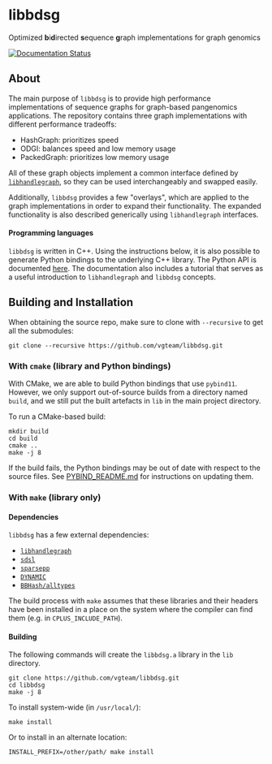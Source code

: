 # libbdsg

Optimized **b**i**d**irected **s**equence **g**raph implementations for graph genomics

[![Documentation Status](https://readthedocs.org/projects/bdsg/badge/?version=master)](https://bdsg.readthedocs.io/en/master/?badge=master)

## About

The main purpose of `libbdsg` is to provide high performance implementations of sequence graphs for graph-based pangenomics applications. The repository contains three graph implementations with different performance tradeoffs:

- HashGraph: prioritizes speed
- ODGI: balances speed and low memory usage
- PackedGraph: prioritizes low memory usage

All of these graph objects implement a common interface defined by [`libhandlegraph`](https://github.com/vgteam/libhandlegraph), so they can be used interchangeably and swapped easily.

Additionally, `libbdsg` provides a few "overlays", which are applied to the graph implementations in order to expand their functionality. The expanded functionality is also described generically using `libhandlegraph` interfaces.

#### Programming languages

`libbdsg` is written in C++. Using the instructions below, it is also possible to generate Python bindings to the underlying C++ library. The Python API is documented [here](https://bdsg.readthedocs.io/). The documentation also includes a tutorial that serves as a useful introduction to `libhandlegraph` and `libbdsg` concepts.

## Building and Installation

When obtaining the source repo, make sure to clone with `--recursive` to get all the submodules:

```
git clone --recursive https://github.com/vgteam/libbdsg.git
```

### With `cmake` (library and Python bindings)

With CMake, we are able to build Python bindings that use `pybind11`. However, we only support out-of-source builds from a directory named `build`, and we still put the built artefacts in `lib` in the main project directory.

To run a CMake-based build:
```
mkdir build
cd build
cmake ..
make -j 8
```

If the build fails, the Python bindings may be out of date with respect to the source files. See [PYBIND_README.md](PYBIND_README.md) for instructions on updating them.


### With `make` (library only)

#### Dependencies

`libbdsg` has a few external dependencies:

- [`libhandlegraph`](https://github.com/vgteam/libhandlegraph)
- [`sdsl`](https://github.com/simongog/sdsl-lite)
- [`sparsepp`](https://github.com/greg7mdp/sparsepp)
- [`DYNAMIC`](https://github.com/xxsds/DYNAMIC)
- [`BBHash/alltypes`](https://github.com/rizkg/BBHash/tree/alltypes) 

The build process with `make` assumes that these libraries and their headers have been installed in a place on the system where the compiler can find them (e.g. in `CPLUS_INCLUDE_PATH`).

#### Building

The following commands will create the `libbdsg.a` library in the `lib` directory. 

```
git clone https://github.com/vgteam/libbdsg.git
cd libbdsg
make -j 8
```

To install system-wide (in `/usr/local/`):

```
make install
```

Or to install in an alternate location:

```
INSTALL_PREFIX=/other/path/ make install
```

